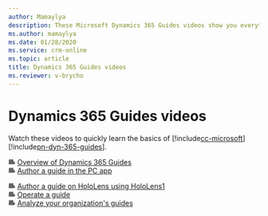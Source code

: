 ```yaml
---
author: Mamaylya
description: These Microsoft Dynamics 365 Guides videos show you everything that you need to know to get started with authoring, operating, and analyzing guides.
ms.author: mamaylya
ms.date: 01/28/2020
ms.service: crm-online
ms.topic: article
title: Dynamics 365 Guides videos
ms.reviewer: v-brycho
---
```


# Dynamics 365 Guides videos

Watch these videos to quickly learn the basics of [!include[cc-microsoft](../includes/cc-microsoft.md)] [!include[pn-dyn-365-guides](../includes/pn-dyn-365-guides.md)].

![Video camera graphic](media/video-camera.PNG "Video camera graphic") [Overview of Dynamics 365 Guides](https://aka.ms/guidesoverview)<br>
![Video camera graphic](media/video-camera.PNG "Video camera graphic") [Author a guide in the PC app](https://aka.ms/pcauthor)<br>
<!--
![Video camera graphic](media/video-camera.PNG "Video camera graphic") [Set up a printed anchor for your guide](https://aka.ms/guidesprintedanchor)<br>
![Video camera graphic](media/video-camera.PNG "Video camera graphic") [Set up a digital anchor for your guide](https://aka.ms/guidesdigitalanchor)<br>
-->
![Video camera graphic](media/video-camera.PNG "Video camera graphic") [Author a guide on HoloLens using HoloLens1](https://aka.ms/hololensauthor)<br>
![Video camera graphic](media/video-camera.PNG "Video camera graphic") [Operate a guide](https://aka.ms/guidesoperate)<br>
![Video camera graphic](media/video-camera.PNG "Video camera graphic") [Analyze your organization's guides](https://aka.ms/guidesanalyze)
